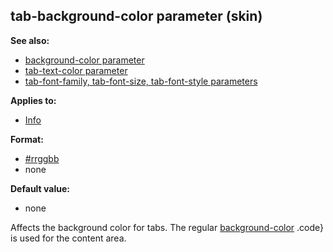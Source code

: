 ## tab-background-color parameter (skin)
**See also:**
+   [background-color parameter](/ref/%7Bskin%7D/param/background-color.md) 
+   [tab-text-color parameter](/ref/%7Bskin%7D/param/tab-text-color.md) 
+   [tab-font-family, tab-font-size, tab-font-style
    parameters](/ref/%7Bskin%7D/param/tab-font.md) 
<!-- -->
**Applies to:**
+   [Info](/ref/%7Bskin%7D/control/info.md) 
<!-- -->
**Format:**
+   [#rrggbb](/ref/%7B%7Bappendix%7D%7D/html-colors.md) 
+   none
<!-- -->
**Default value:**
+   none


Affects the background color for tabs. The regular
[background-color](/ref/%7Bskin%7D/param/background-color.md) .code} is used
for the content area.